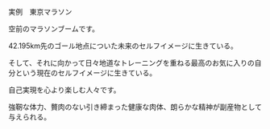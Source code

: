 実例　東京マラソン

空前のマラソンブームです。

42.195km先のゴール地点についた未来のセルフイメージに生きている。

そして、それに向かって日々地道なトレーニングを重ねる最高のお気に入りの自分という現在のセルフイメージに生きている。

自己実現を心より楽しむ人々です。

強靭な体力、贅肉のない引き締まった健康な肉体、朗らかな精神が副産物として与えられる。
